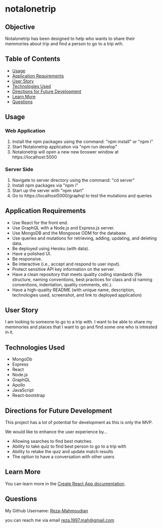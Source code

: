 # notalonetrip


## Objective

Notalonetrip has been designed to help who wants to share their memmories about trip and find a person to go to a trip wth.  



## Table of Contents
- [Usage](#usage)
- [Application Requirements](#application-requirements)
- [User Story](#user-story)
- [Technologies Used](#technologies-used)
- [Directions for Future Development](#directions-for-future-development)
- [Learn More](#learn-more)
- [Questions](#Questions)

## Usage
### Web Application
1. Install the npm packages using the command: "npm install" or "npm i"
2. Start Notalonetrip application via "npm run develop"
3. Notalonetrip will open a new new broswer window at https://localhost:5000

### Server Side
1. Navigate to server directory using the command: "cd server"
2. Install npm packages via "npm i"
3. Start up the server with "npm start"
4. Go to https://localhost5000/graphql to test the mutations and queries

## Application Requirements

- Use React for the front end.
- Use GraphQL with a Node.js and Express.js server.
- Use MongoDB and the Mongoose ODM for the database.
- Use queries and mutations for retrieving, adding, updating, and deleting data.
- Be deployed using Heroku (with data).
- Have a polished UI.
- Be responsive.
- Be interactive (i.e., accept and respond to user input).
- Protect sensitive API key information on the server.
- Have a clean repository that meets quality coding standards (file structure, naming conventions, best practices for class and id naming conventions, indentation, quality comments, etc.).
- Have a high-quality README (with unique name, description, technologies used, screenshot, and link to deployed application)

## User Story

I am looking to someone to go to a trip with. 
I want to be able to share my memmories and places that I want to go and find some one who is intrested in it.

## Technologies Used

- MongoDb
- Express
- React
- Node.js
- GraphQL
- Apollo
- JavaScript
- React-bootstrap


## Directions for Future Development

This project has a lot of potential for development as this is only the MVP. 

We would like to enhance the user experience by…

* Allowing searches to find best matches
* Ability to take quiz to find best person to go to a trip with
* Ability to retake the quiz and update match results
* The option to have a conversation with other users




## Learn More

You can learn more in the [Create React App documentation](https://facebook.github.io/create-react-app/docs/getting-started).

## Questions

My Github Username: [Reza-Mahmoudian](https://github.com/Reza-Mahmoudian)

you can reach me via email [reza.1997.mah@gmail.com](mailto:reza.1997.mah@gmail.com)
